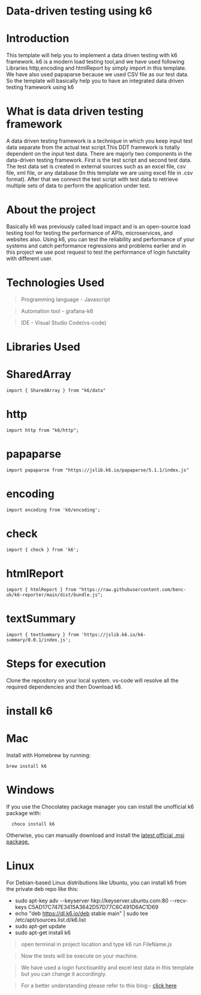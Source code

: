 # Data-driven testing using k6
# Introduction
This template will help you to implement a data driven testing with k6 framework. k6 is a modern load testing tool,and we have used following Libraries
http,encoding and htmlReport by simply import in this template. We have also used papaparse because we used CSV file as our test data. So the template will basically help you to have an integrated data driven testing framework using k6
# What is data driven testing framework
A data driven testing framework is a technique in which you keep input test data separate from the actual test script.This DDT framework is totally dependent on the input test data. There are majorly two components in the data-driven testing framework. First is the test script and second test data. The test data set is created in external sources such as an excel file, csv file, xml file, or any database (In this template we are using excel file in .csv format). After that we connect the test script with test data to retrieve multiple sets of data to perform the application under test.
# About the project
Basically k6 was previously called load impact and is an open-source load testing tool for testing the performance of APIs, microservices, and websites also. Using k6, you can test the reliability and performance of your systems and catch performance regressions and problems earlier and in this project we use post request to test the performance of login functality with different user.
# Technologies Used
> Programming language - Javascript

> Automation tool - grafana-k6

> IDE - Visual Studio Code(vs-code)
# Libraries Used
# SharedArray
    import { SharedArray } from "k6/data"
# http
    import http from "k6/http";
# papaparse
    import papaparse from "https://jslib.k6.io/papaparse/5.1.1/index.js"
# encoding
    import encoding from 'k6/encoding';
# check
    import { check } from 'k6';
# htmlReport
    import { htmlReport } from "https://raw.githubusercontent.com/benc-uk/k6-reporter/main/dist/bundle.js";
# textSummary
    import { textSummary } from 'https://jslib.k6.io/k6-summary/0.0.1/index.js';
# Steps for execution
Clone the repository on your local system. vs-code will resolve all the required dependencies and then Download k6.
# install k6
# Mac
Install with Homebrew by running:
    
    brew install k6
# Windows
If you use the Chocolatey package manager you can install the unofficial k6 package with:
      
      choco install k6
Otherwise, you can manually download and install the [latest official .msi package.](https://dl.k6.io/msi/k6-latest-amd64.msi)
# Linux
For Debian-based Linux distributions like Ubuntu, you can install k6 from the private deb repo like this:
* sudo apt-key adv --keyserver hkp://keyserver.ubuntu.com:80 --recv-keys C5AD17C747E3415A3642D57D77C6C491D6AC1D69
* echo "deb https://dl.k6.io/deb stable main" | sudo tee /etc/apt/sources.list.d/k6.list
* sudo apt-get update
* sudo apt-get install k6

> open terminal in project location and type k6 run FileName.js

> Now the tests will be execute on your machine.

> We have used a login functioanlity and excel test data in this template but you can change it accordingly.

> For a better understanding please refer to this blog:- [click here](https://blog.knoldus.com/api-load-testing-with-k6-in-a-data-driven-framework/)
